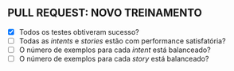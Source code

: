 ## PULL REQUEST: NOVO TREINAMENTO

- [x] Todos os testes obtiveram sucesso?  
- [ ] Todas as *intents* e *stories* estão com performance satisfatória?  
- [ ] O número de exemplos para cada *intent* está balanceado?  
- [ ] O número de exemplos para cada *story* está balanceado?  
